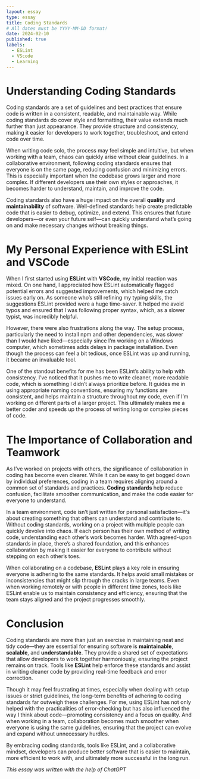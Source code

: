 ```yaml
---
layout: essay
type: essay
title: Coding Standards
# All dates must be YYYY-MM-DD format!
date: 2024-02-10
published: true
labels:
  - ESLint
  - VScode
  - Learning
---
```



# Understanding Coding Standards

Coding standards are a set of guidelines and best practices that ensure code is written in a consistent, readable, and maintainable way. While coding standards do cover style and formatting, their value extends much further than just appearance. They provide structure and consistency, making it easier for developers to work together, troubleshoot, and extend code over time.

When writing code solo, the process may feel simple and intuitive, but when working with a team, chaos can quickly arise without clear guidelines. In a collaborative environment, following coding standards ensures that everyone is on the same page, reducing confusion and minimizing errors. This is especially important when the codebase grows larger and more complex. If different developers use their own styles or approaches, it becomes harder to understand, maintain, and improve the code.

Coding standards also have a huge impact on the overall **quality** and **maintainability** of software. Well-defined standards help create predictable code that is easier to debug, optimize, and extend. This ensures that future developers—or even your future self—can quickly understand what’s going on and make necessary changes without breaking things.

# My Personal Experience with ESLint and VSCode

When I first started using **ESLint** with **VSCode**, my initial reaction was mixed. On one hand, I appreciated how ESLint automatically flagged potential errors and suggested improvements, which helped me catch issues early on. As someone who’s still refining my typing skills, the suggestions ESLint provided were a huge time-saver. It helped me avoid typos and ensured that I was following proper syntax, which, as a slower typist, was incredibly helpful.

However, there were also frustrations along the way. The setup process, particularly the need to install npm and other dependencies, was slower than I would have liked—especially since I’m working on a Windows computer, which sometimes adds delays in package installation. Even though the process can feel a bit tedious, once ESLint was up and running, it became an invaluable tool.

One of the standout benefits for me has been ESLint’s ability to help with consistency. I’ve noticed that it pushes me to write cleaner, more readable code, which is something I didn’t always prioritize before. It guides me in using appropriate naming conventions, ensuring my functions are consistent, and helps maintain a structure throughout my code, even if I’m working on different parts of a larger project. This ultimately makes me a better coder and speeds up the process of writing long or complex pieces of code.

# The Importance of Collaboration and Teamwork

As I’ve worked on projects with others, the significance of collaboration in coding has become even clearer. While it can be easy to get bogged down by individual preferences, coding in a team requires aligning around a common set of standards and practices. **Coding standards** help reduce confusion, facilitate smoother communication, and make the code easier for everyone to understand.

In a team environment, code isn’t just written for personal satisfaction—it's about creating something that others can understand and contribute to. Without coding standards, working on a project with multiple people can quickly devolve into chaos. If each person has their own method of writing code, understanding each other’s work becomes harder. With agreed-upon standards in place, there’s a shared foundation, and this enhances collaboration by making it easier for everyone to contribute without stepping on each other’s toes.

When collaborating on a codebase, **ESLint** plays a key role in ensuring everyone is adhering to the same standards. It helps avoid small mistakes or inconsistencies that might slip through the cracks in large teams. Even when working remotely or with people in different time zones, tools like ESLint enable us to maintain consistency and efficiency, ensuring that the team stays aligned and the project progresses smoothly.

# Conclusion

Coding standards are more than just an exercise in maintaining neat and tidy code—they are essential for ensuring software is **maintainable**, **scalable**, and **understandable**. They provide a shared set of expectations that allow developers to work together harmoniously, ensuring the project remains on track. Tools like **ESLint** help enforce these standards and assist in writing cleaner code by providing real-time feedback and error correction.

Though it may feel frustrating at times, especially when dealing with setup issues or strict guidelines, the long-term benefits of adhering to coding standards far outweigh these challenges. For me, using ESLint has not only helped with the practicalities of error-checking but has also influenced the way I think about code—promoting consistency and a focus on quality. And when working in a team, collaboration becomes much smoother when everyone is using the same guidelines, ensuring that the project can evolve and expand without unnecessary hurdles. 

By embracing coding standards, tools like ESLint, and a collaborative mindset, developers can produce better software that is easier to maintain, more efficient to work with, and ultimately more successful in the long run.


_This essay was written with the help of ChatGPT_
